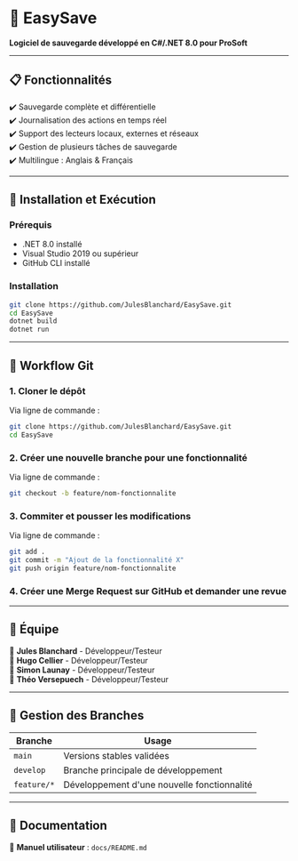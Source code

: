 # 📌 EasySave

**Logiciel de sauvegarde développé en C#/.NET 8.0 pour ProSoft**

---

## 📋 Fonctionnalités
✔️ Sauvegarde complète et différentielle  
✔️ Journalisation des actions en temps réel  
✔️ Support des lecteurs locaux, externes et réseaux  
✔️ Gestion de plusieurs tâches de sauvegarde  
✔️ Multilingue : Anglais & Français  

---

## 🔧 Installation et Exécution
### **Prérequis**
- .NET 8.0 installé
- Visual Studio 2019 ou supérieur
- GitHub CLI installé

### **Installation**
```bash
git clone https://github.com/JulesBlanchard/EasySave.git
cd EasySave
dotnet build
dotnet run
```

---

## 🚀 Workflow Git

### **1. Cloner le dépôt**
Via ligne de commande : 
```bash
git clone https://github.com/JulesBlanchard/EasySave.git
cd EasySave
```

### **2. Créer une nouvelle branche pour une fonctionnalité**
Via ligne de commande : 
```bash
git checkout -b feature/nom-fonctionnalite
```

### **3. Commiter et pousser les modifications**
Via ligne de commande : 
```bash
git add .
git commit -m "Ajout de la fonctionnalité X"
git push origin feature/nom-fonctionnalite
```

### **4. Créer une Merge Request sur GitHub et demander une revue**

---

## 👥 Équipe
👤 **Jules Blanchard** - Développeur/Testeur   
👤 **Hugo Cellier** - Développeur/Testeur  
👤 **Simon Launay** - Développeur/Testeur  
👤 **Théo Versepuech** - Développeur/Testeur  

---

## 📜 Gestion des Branches

| Branche | Usage |
|---------|-------|
| `main` | Versions stables validées |
| `develop` | Branche principale de développement |
| `feature/*` | Développement d'une nouvelle fonctionnalité |

---

## 📄 Documentation
📑 **Manuel utilisateur** : `docs/README.md`
